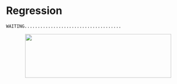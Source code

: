 # Regression
```
WAITING.....................................
```
<p align="center">
  <img src="https://rajoul.github.io/Machine_Learning/scan_for_vuln.gif"  width="400" height="120")
</p>
